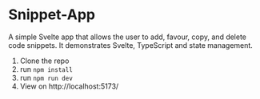 # Snippet-App

A simple Svelte app that allows the user to add, favour, copy, and delete code snippets. It demonstrates Svelte, TypeScript and state management.

1. Clone the repo
2. run `npm install`
3. run `npm run dev`
4. View on http://localhost:5173/
